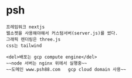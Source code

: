 # psh


    프레임워크 nextjs
    웹소켓을 사용해야해서 커스텀서버(server.js)를 썼다.
    그래픽 렌더링은 three.js
    css는 tailwind

    <del>배포는 gcp compute engine</del>
    ~~node 서버는 nginx 위에서 실행중~~
    ~~도메인 www.psh88.com   gcp cloud domain 사용~~